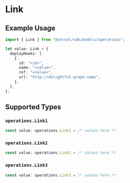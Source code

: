 # Link

## Example Usage

```typescript
import { Link } from "@vercel/sdk/models/operations";

let value: Link = {
  deployHooks: [
    {
      id: "<id>",
      name: "<value>",
      ref: "<value>",
      url: "http://delightful-graph.name",
    },
  ],
};
```

## Supported Types

### `operations.Link1`

```typescript
const value: operations.Link1 = /* values here */
```

### `operations.Link2`

```typescript
const value: operations.Link2 = /* values here */
```

### `operations.Link3`

```typescript
const value: operations.Link3 = /* values here */
```

